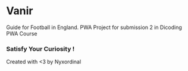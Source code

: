 # Vanir
Guide for Football in England. PWA Project for submission 2 in Dicoding PWA Course

### Satisfy Your Curiosity !

Created with <3 by Nyxordinal
